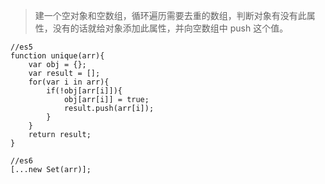 > 建一个空对象和空数组，循环遍历需要去重的数组，判断对象有没有此属性，没有的话就给对象添加此属性，并向空数组中 push 这个值。

```
//es5
function unique(arr){
    var obj = {};
    var result = [];
    for(var i in arr){
        if(!obj[arr[i]]){
            obj[arr[i]] = true;
            result.push(arr[i]);
        }
    }
    return result;
}

//es6
[...new Set(arr)];
```